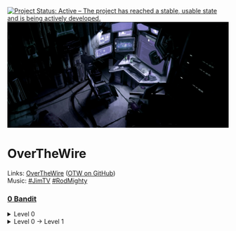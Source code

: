 [![Project Status: Active – The project has reached a stable, usable state and is being actively developed.](https://www.repostatus.org/badges/latest/active.svg)](https://www.repostatus.org/#active)  
![alt text](img/workplace.png "We're hackers, and we are good-looking. We are the 1%")
# OverTheWire

Links: [OverTheWire](https://overthewire.org/) ([OTW on GitHub](https://github.com/OverTheWireOrg))  
Music: [#JimTV](https://www.youtube.com/c/JimTVmusic) [#RodMighty](https://www.youtube.com/playlist?list=PLNdvSYe4eaR6O1ObuzZaTBDGYeRg083uf) 
### [0 Bandit](https://overthewire.org/wargames/bandit/)
<details><summary>Level 0</summary>
<p>
  
```shell
ssh bandit0@bandit.labs.overthewire.org -p 2220
```
```shell
bandit0
```
 
```console  
bandit0@bandit:~$ cat readme 
```
  
```console  
boJ9jbbUNNfktd78OOpsqOltutMc3MY1
```
  
</p>
</details>

<details><summary>Level 0 → Level 1</summary>
<p>

  
```shell
ssh bandit1@bandit.labs.overthewire.org -p 2220 
``` 
```shell
boJ9jbbUNNfktd78OOpsqOltutMc3MY1
```
  
```console
bandit1@bandit:~$ cat readme 
```
  
</p>
</details>